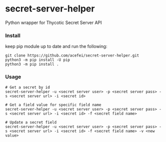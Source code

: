 # secret-server-helper
Python wrapper for Thycotic Secret Server API

### Install
keep pip module up to date and run the following:
```
git clone https://github.com/acefei/secret-server-helper.git
python3 -m pip install -U pip
python3 -m pip install .
```

### Usage
```
# Get a secret by id
secret-server-helper -u <secret server user> -p <secret server pass> -s <secret server url> -i <secret id>

# Get a field value for specific field name
secret-server-helper -u <secret server user> -p <secret server pass> -s <secret server url> -i <secret id> -f <secret field name>

# Update a secret field
secret-server-helper -u <secret server user> -p <secret server pass> -s <secret server url> -i <secret id> -f <secret field name> -v <new value>
```
